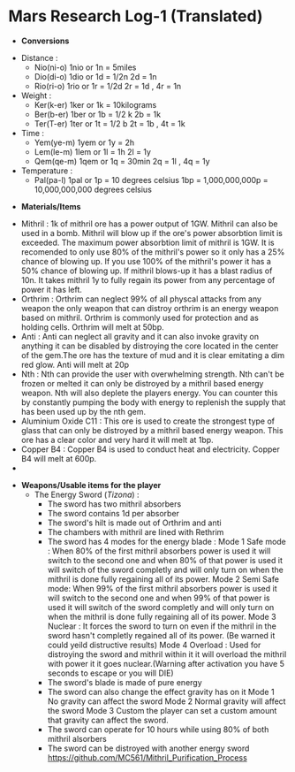 # Mars Research Log-1 (Translated)
+ **Conversions**
 - Distance :
   - Nio(ni-o) 1nio or 1n = 5miles
   - Dio(di-o) 1dio or 1d = 1/2n  2d = 1n
   - Rio(ri-o) 1rio or 1r = 1/2d  2r = 1d , 4r = 1n
 - Weight :
   - Ker(k-er) 1ker or 1k = 10kilograms
   - Ber(b-er) 1ber or 1b = 1/2 k   2b = 1k
   - Ter(T-er) 1ter or 1t = 1/2 b   2t = 1b , 4t = 1k
 - Time :
   - Yem(ye-m) 1yem or 1y = 2h
   - Lem(le-m) 1lem or 1l = 1h   2l = 1y
   - Qem(qe-m) 1qem or 1q = 30min  2q = 1l , 4q = 1y
 - Temperature :
   - Pal(pa-l) 1pal or 1p = 10 degrees celsius 1bp = 1,000,000,000p = 10,000,000,000 degrees celsius
+ **Materials/Items**
 - Mithril :
     1k of mithril ore has a power output of 1GW. Mithril can also be used in a bomb. Mithril will blow up if the ore's power absorbtion limit is exceeded. The maximum power absorbtion limit of mithril is 1GW. It is recomended to only 
   use 80% of the mithril's power so it only has a 25% chance of blowing up. If you use 100% of the mithril's power it has a 50% chance of blowing up. If mithril blows-up it has a blast radius of 10n. It takes mithril 1y to fully regain its power from any percentage of power it has left.
 - Orthrim :
       Orthrim can neglect 99% of all physcal attacks from any weapon the only weapon that can distroy orthrim is an energy weapon based on mithril. Orthrim is commonly used for protection and as holding cells. Orthrim will melt at 50bp.
 - Anti :
       Anti can neglect all gravity and it can also invoke gravity on anything it can be disabled by distroying the core located in the center of the gem.The ore has the texture of mud and it is clear emitating a dim red glow. Anti will 
   melt at  20p
 - Nth :
       Nth can provide the user with overwhelming strength. Nth can't be frozen or melted it can only be distroyed by a mithril based energy weapon. Nth will also deplete the players energy. You can counter this by constantly pumping 
   the body with energy to replenish the supply that has been used up by the nth gem.
 - Aluminium Oxide C11 :
       This ore is used to create the strongest type of glass that can only be distroyed by a mithril based energy weapon. This ore has a clear color and very hard it will melt at 1bp.
 - Copper B4 :
       Copper B4 is used to conduct heat and electricity. Copper B4 will melt at 600p.
 - 
+ **Weapons/Usable items for the player**
  - The Energy Sword (_Tizona_) :
      - The sword has two mithril absorbers
      - The sword contains 1d per absorber
      - The sword's hilt is made out of Orthrim and anti
      - The chambers with mithril are lined with Rethrim
      - The sword has 4 modes for the energy blade :
           Mode 1 Safe mode : When 80% of the first mithril absorbers power is used it will switch to the second one and when 80% of that power is used it will switch of the sword completly and will only turn on when the mithril is done 
        fully regaining all of its power.
           Mode 2 Semi Safe mode: When 99% of the first mithril absorbers power is used it will switch to the second one and when 99% of that power is used it will switch of the sword completly and will only turn on when the mithril is 
        done fully regaining all of its power.
          Mode 3 Nuclear : It forces the sword to turn on even if the mithril in the sword hasn't completly regained all of its power. (Be warned it could yeild distructive results)
          Mode 4 Overload : Used for distroying the sword and mithril within it it will overload the mithril with power it it goes nuclear.(Warning after activation you have 5 seconds to escape or you will DIE)
      - The sword's blade is made of pure energy
      - The sword can also change the effect gravity has on it
           Mode 1 No gravity can affect the sword
           Mode 2 Normal gravity will affect the sword
           Mode 3 Custom the player can set a custom amount that gravity can affect the sword.
      - The sword can operate for 10 hours while using 80% of both mithril alsorbers
      - The sword can be distroyed with another energy sword      
https://github.com/MC561/Mithril_Purification_Process
